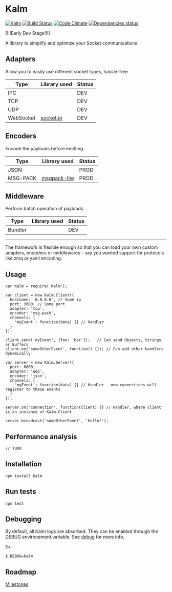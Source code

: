 # Kalm

[![Kalm](https://img.shields.io/npm/v/kalm.svg)](https://www.npmjs.com/package/kalm)
[![Build Status](https://travis-ci.org/fed135/Kalm.svg?branch=master)](https://travis-ci.org/fed135/Kalm)
[![Code Climate](https://codeclimate.com/github/fed135/Kalm/badges/gpa.svg)](https://codeclimate.com/github/fed135/Kalm)
[![Dependencies status](https://david-dm.org/fed135/Kalm.svg)](https://www.npmjs.com/package/kalm)


[!!!Early Dev Stage!!!]

A library to simplify and optimize your Socket communications.

## Adapters

Allow you to easily use different socket types, hassle-free

| **Type** | **Library used** | **Status** |
|---|---|---|
| IPC |  | DEV |
| TCP |  | DEV |
| UDP |  | DEV |
| WebSocket | [socket.io](https://github.com/socketio/socket.io) | DEV |


## Encoders

Encode the payloads before emitting.

| **Type** | **Library used** | **Status** |
|---|---|---|
| JSON |  | PROD |
| MSG-PACK | [msgpack-lite](https://github.com/kawanet/msgpack-lite) | PROD |


## Middleware

Perform batch operation of payloads.

| **Type** | **Library used** | **Status** |
|---|---|---|
| Bundler |  | DEV |

---

The framework is flexible enough so that you can load your own custom adapters, encoders or middlewares - say you wanted support for protocols like zmq or yaml encoding.


## Usage

    var Kalm = require('Kalm');

    var client = new Kalm.Client({
      hostname: '0.0.0.0', // Some ip
      port: 3000, // Some port
      adapter: 'tcp',
      encoder: 'msg-pack',
      channels: {
        'myEvent': function(data) {} // Handler
      }
    });

    client.send('myEvent', {foo: 'bar'});	// Can send Objects, Strings or Buffers 
    client.on('someOtherEvent', function() {}); // Can add other handlers dynamically 

    var server = new Kalm.Server({
      port: 6000,
      adapter: 'udp',
      encoder: 'json',
      channels: {
        'myEvent': function(data) {} // Handler - new connections will register to these events
      }
    });

    server.on('connection', function(client) {} // Handler, where client is an instance of Kalm.Client

    server.broadcast('someOtherEvent', 'hello!');
    

## Performance analysis

    // TODO
    

## Installation

    npm install kalm


## Run tests

    npm test


## Debugging

By default, all Kalm logs are absorbed. They can be enabled through the DEBUG environement variable. See [debug](https://github.com/visionmedia/debug) for more info.

Ex:

    $ DEBUG=kalm


## Roadmap

[Milestones](https://github.com/fed135/Kalm/milestones)
